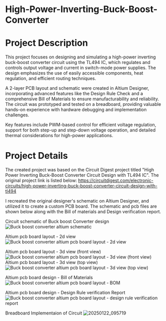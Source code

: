 # High-Power-Inverting-Buck-Boost-Converter

# Project Description
This project focuses on designing and simulating a high-power inverting buck-boost converter circuit using the TL494 IC, which regulates and controls output voltage and current in switch-mode power supplies. The design emphasizes the use of easily accessible components, heat regulation, and efficient routing techniques.

A 2-layer PCB layout and schematic were created in Altium Designer, incorporating advanced features like the Design Rule Check and a comprehensive Bill of Materials to ensure manufacturability and reliability. The circuit was prototyped and tested on a breadboard, providing valuable hands-on experience with hardware debugging and implementation challenges.

Key features include PWM-based control for efficient voltage regulation, support for both step-up and step-down voltage operation, and detailed thermal considerations for high-power applications.


# Project Details

The created project was based on the Circuit Digest project titled "High Power Inverting Buck-Boost Converter Circuit Design with TL494 IC". 
The original project link is listed below:
https://circuitdigest.com/electronic-circuits/high-power-inverting-buck-boost-converter-circuit-design-with-tl494

I recreated the original designer's schematic on Altium Designer, and utilized it to create a custom PCB board. The schematic and pcb files are shown below along with the Bill of materials and Design verification report.


Circuit schematic of Buck boost Converter design
![Buck boost converter altium schematic](https://github.com/user-attachments/assets/b1f901f2-4f42-40f3-948e-df6851a201f0)

Altium pcb board layout - 2d view
![Buck boost converter altium pcb board layout - 2d view](https://github.com/user-attachments/assets/f39290ff-e9fe-4706-a318-57e27b40ccb9)

Altium pcb board layout - 3d view (front view)
![Buck boost converter altium pcb board layout - 3d view (front view)](https://github.com/user-attachments/assets/cc414d75-af52-4c3d-bf53-8b880e59f691)
Altium pcb board layout - 3d view (top view)
![Buck boost converter altium pcb board layout - 3d view (top view)](https://github.com/user-attachments/assets/ff4868e7-4738-44e0-b37a-60c7acff522e)

Altium pcb board design - Bill of Materials
![Buck boost converter altium pcb board layout - BOM](https://github.com/user-attachments/assets/4652a0d8-98ae-4805-8097-50dba6bd23a0)

Altium pcb board design - Design Rule verification Report
![Buck boost converter altium pcb board layout - design rule verification report](https://github.com/user-attachments/assets/9803f840-840d-425e-a1a0-6f8d7bd6291a)

Breadboard Implementaion of Circuit
![20250122_095719](https://github.com/user-attachments/assets/3d0d0882-3246-4160-b983-45e19a7a7408)











